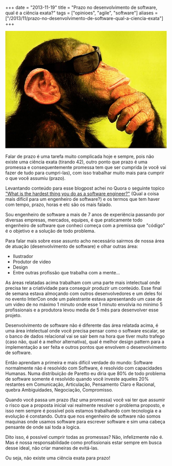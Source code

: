 +++
date = "2013-11-19"
title = "Prazo no desenvolvimento de software, qual é a ciência exata?"
tags = ["opinioes", "agile", "software"]
aliases = ["/2013/11/prazo-no-desenvolvimento-de-software-qual-a-ciencia-exata"]
+++

![Pensando igual macaco](/macaco-pensando-tragarte.jpg#center)

Falar de prazo é uma tarefa muito complicada hoje e sempre, pois não existe uma
ciência exata (tirando 42), outro ponto que prazo é uma promessa e consequentemente
promessa tem que ser cumprida (e você vai fazer de tudo para cumpri-las), com
isso trabalhar muito mais para cumprir o que você assumiu (prazo).

Levantando conteúdo para esse blogpost achei no Quora o seguinte topico ["What
is the hardest thing you do as a software
engineer?"](https://www.quora.com/Software-Engineering/What-is-the-hardest-thing-you-do-as-a-software-engineer)
(Qual a coisa mais difícil para um engenheiro de software?) e os termos que
tem haver com tempo, prazo, horas e etc são os mais falado.

Sou engenheiro de software a mais de 7 anos de experiência passando por
diversas empresas, mercados, equipes, é que praticamente todo engenheiro de
software que conheci começa com a premissa que "código" é o objetivo e a
solução de todo problema.

Para falar mais sobre esse assunto acho necessário sairmos de nossa área de
atuação (desenvolvimento de software) e olhar outras área:

- Ilustrador
- Produtor de video
- Design
- Entre outras profissão que trabalha com a mente…

As áreas relatadas acima trabalham com uma parte mais intelectual onde precisa
ter a criatividade para conseguir produzir um conteúdo. Esse final de semana
estava almoçando com outros desenvolvedores e um deles foi no evento InterCon
onde um palestrante estava apresentando um case de um video de no máximo 1
minuto onde esse 1 minuto envolvia no minimo 5 profissionais e a produtora
levou media de 5 mês para desenvolver esse projeto.

Desenvolvimento de software não é diferente das área relatada acima, é uma
área intelectual onde você precisa pensar como o software escalar, se o banco
de dados relacional vai se sair bem na hora que tiver muito trafego (caso não,
qual é a melhor alternativa), qual é melhor design pattern para a
implementação a ser feita e outros pontos que envolvem o desenvolvimento de
software.

Então aprendam a primeira e mais difícil verdade do mundo: Software
normalmente não é resolvido com Software, é resolvido com capacidades
Humanas. Numa distribuição de Paretto eu diria que 80% de todo problema de
software somente é resolvido quando você investe aqueles 20% restantes em
Comunicação, Articulação, Pensamento Claro e Racional, quebra Ambiguidades,
Negociação, Compromisso.

Quando você passa um prazo (faz uma promessa) você vai ter que assumir o
risco que a proposta inicial vai realmente resolver o problema proposto, e
isso nem sempre é possível pois estamos trabalhando com tecnologia e a
evolução é constando. Outra que nos engenheiro de software não somos
maquinas onde usamos software para escrever software e sim uma cabeça
pensante de onde sai toda a logica.

Dito isso, é possível cumprir todas as promessas? Não, infelizmente não é.
Mas é nossa responsabilidade como profissionais estar sempre em busca desse
ideal, não criar maneiras de evitá-las.

Ou seja, não existe uma ciência exata para prazo!
